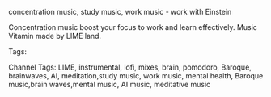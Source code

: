 concentration music, study music, work music - work with Einstein

Concentration music boost your focus to work and learn effectively. Music Vitamin made by LIME land.

Tags:

Channel Tags: LIME, instrumental, lofi, mixes, brain, pomodoro, Baroque, brainwaves, AI, meditation,study music, work music, mental health, Baroque music,brain waves,mental music, AI music, meditative music
